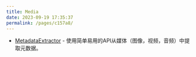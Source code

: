 ```yaml
---
title: Media
date: 2023-09-19 17:35:37
permalink: /pages/c157a8/
---
```

* [MetadataExtractor](https://github.com/drewnoakes/metadata-extractor-dotnet) - 使用简单易用的API从媒体（图像，视频，音频）中提取元数据。